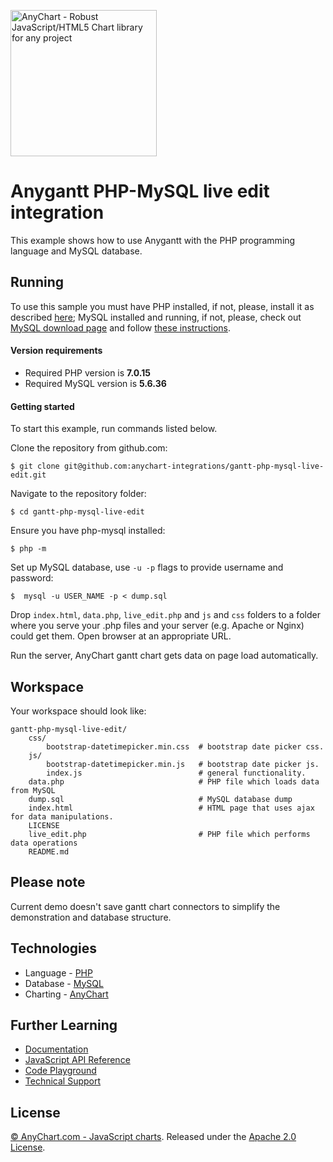 [<img src="https://cdn.anychart.com/images/logo-transparent-segoe.png?2" width="234px" alt="AnyChart - Robust JavaScript/HTML5 Chart library for any project">](https://anychart.com)
# Anygantt PHP-MySQL live edit integration

This example shows how to use Anygantt with the PHP programming language
and MySQL database.

## Running

To use this sample you must have PHP installed, if not, please,
install it as described [here](http://php.net/manual/en/faq.installation.php);
MySQL installed and running, if not, please, check out
[MySQL download page](https://dev.mysql.com/downloads/installer/) 
and follow [these instructions](http://dev.mysql.com/doc/refman/5.7/en/installing.html).

#### Version requirements
 - Required PHP version is **7.0.15**
 - Required MySQL version is **5.6.36** 


#### Getting started
To start this example, run commands listed below.

Clone the repository from github.com:
```
$ git clone git@github.com:anychart-integrations/gantt-php-mysql-live-edit.git
```

Navigate to the repository folder:
```
$ cd gantt-php-mysql-live-edit
```

Ensure you have php-mysql installed:
```
$ php -m
```

Set up MySQL database, use `-u -p` flags to provide username and password:
```
$  mysql -u USER_NAME -p < dump.sql
```

Drop `index.html`, `data.php`, `live_edit.php` and `js` and `css` folders
to a folder where you serve your .php files and your server
(e.g. Apache or Nginx) could get them.
Open browser at an appropriate URL.

Run the server, AnyChart gantt chart gets data on page load automatically.

## Workspace
Your workspace should look like:
```
gantt-php-mysql-live-edit/
    css/
        bootstrap-datetimepicker.min.css  # bootstrap date picker css.
    js/
        bootstrap-datetimepicker.min.js   # bootstrap date picker js.
        index.js                          # general functionality.
    data.php                              # PHP file which loads data from MySQL
    dump.sql                              # MySQL database dump
    index.html                            # HTML page that uses ajax for data manipulations.
    LICENSE
    live_edit.php                         # PHP file which performs data operations
    README.md
```

## Please note
Current demo doesn't save gantt chart connectors to simplify the demonstration and 
database structure.


## Technologies
* Language - [PHP](http://php.net)
* Database - [MySQL](https://www.mysql.com/)
* Charting - [AnyChart](https://www.anychart.com)

## Further Learning
* [Documentation](https://docs.anychart.com)
* [JavaScript API Reference](https://api.anychart.com)
* [Code Playground](https://playground.anychart.com)
* [Technical Support](https://anychart.com/support)

## License
[© AnyChart.com - JavaScript charts](http://www.anychart.com).
Released under the [Apache 2.0 License](https://github.com/anychart-integrations/php-mysql-template/blob/master/LICENSE).
